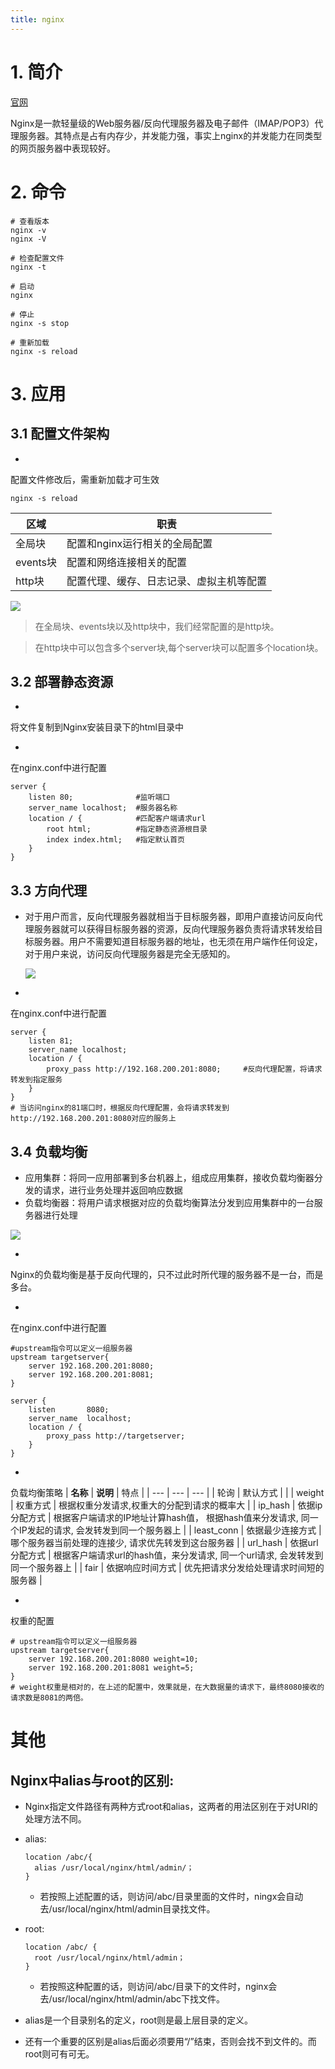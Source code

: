 ```yaml
---
title: nginx
---
```

# 1. 简介

[官网](https://nginx.org/)

Nginx是一款轻量级的Web服务器/反向代理服务器及电子邮件（IMAP/POP3）代理服务器。其特点是占有内存少，并发能力强，事实上nginx的并发能力在同类型的网页服务器中表现较好。


# 2. 命令

```shell
# 查看版本
nginx -v
nginx -V

# 检查配置文件
nginx -t

# 启动
nginx

# 停止
nginx -s stop

# 重新加载
nginx -s reload
```


# 3. 应用


## 3.1 配置文件架构

- 
配置文件修改后，需重新加载才可生效
```shell
nginx -s reload
```


| 区域 | 职责 |
| --- | --- |
| 全局块 | 配置和nginx运行相关的全局配置 |
| events块 | 配置和网络连接相关的配置 |
| http块 | 配置代理、缓存、日志记录、虚拟主机等配置 |


![](http://img.lonely.icu/lonely-md/202210212133916.png)

> 在全局块、events块以及http块中，我们经常配置的是http块。

> 在http块中可以包含多个server块,每个server块可以配置多个location块。



## 3.2 部署静态资源

- 
将文件复制到Nginx安装目录下的html目录中

- 
在nginx.conf中进行配置
```
server {
    listen 80;				#监听端口	
    server_name localhost;	#服务器名称
    location / {			#匹配客户端请求url
        root html;			#指定静态资源根目录
        index index.html;	#指定默认首页
    }
}
```




## 3.3 方向代理

- 对于用户而言，反向代理服务器就相当于目标服务器，即用户直接访问反向代理服务器就可以获得目标服务器的资源，反向代理服务器负责将请求转发给目标服务器。用户不需要知道目标服务器的地址，也无须在用户端作任何设定，对于用户来说，访问反向代理服务器是完全无感知的。

  ![](http://img.lonely.icu/lonely-md/202210212137864.png)

- 
在nginx.conf中进行配置
```
server {
    listen 81;
    server_name localhost;
    location / {
        proxy_pass http://192.168.200.201:8080; 	#反向代理配置，将请求转发到指定服务
    }
}
# 当访问nginx的81端口时，根据反向代理配置，会将请求转发到http://192.168.200.201:8080对应的服务上
```




## 3.4 负载均衡

- 应用集群：将同一应用部署到多台机器上，组成应用集群，接收负载均衡器分发的请求，进行业务处理并返回响应数据
- 负载均衡器：将用户请求根据对应的负载均衡算法分发到应用集群中的一台服务器进行处理

![](http://img.lonely.icu/lonely-md/202210212146399.png)

- 
Nginx的负载均衡是基于反向代理的，只不过此时所代理的服务器不是一台，而是多台。

- 
在nginx.conf中进行配置
```
#upstream指令可以定义一组服务器
upstream targetserver{	
    server 192.168.200.201:8080;
    server 192.168.200.201:8081;
}

server {
    listen       8080;
    server_name  localhost;
    location / {
        proxy_pass http://targetserver;
    }
}
```


- 
负载均衡策略
| **名称** | **说明** | 特点 |
| --- | --- | --- |
| 轮询 | 默认方式 |  |
| weight | 权重方式 | 根据权重分发请求,权重大的分配到请求的概率大 |
| ip_hash | 依据ip分配方式 | 根据客户端请求的IP地址计算hash值， 根据hash值来分发请求, 同一个IP发起的请求, 会发转发到同一个服务器上 |
| least_conn | 依据最少连接方式 | 哪个服务器当前处理的连接少, 请求优先转发到这台服务器 |
| url_hash | 依据url分配方式 | 根据客户端请求url的hash值，来分发请求, 同一个url请求, 会发转发到同一个服务器上 |
| fair | 依据响应时间方式 | 优先把请求分发给处理请求时间短的服务器 |



   - 
权重的配置
```
# upstream指令可以定义一组服务器
upstream targetserver{	
    server 192.168.200.201:8080 weight=10;
    server 192.168.200.201:8081 weight=5;
}
# weight权重是相对的，在上述的配置中，效果就是，在大数据量的请求下，最终8080接收的请求数是8081的两倍。
```

# 其他

## Nginx中alias与root的区别:

- Nginx指定文件路径有两种方式root和alias，这两者的用法区别在于对URI的处理方法不同。

- alias:

  ```
  location /abc/{
  	alias /usr/local/nginx/html/admin/；
  }
  ```

  - 若按照上述配置的话，则访问/abc/目录里面的文件时，ningx会自动去/usr/local/nginx/html/admin目录找文件。

- root:

  ```
  location /abc/ {
  	root /usr/local/nginx/html/admin；
  }
  ```

  - 若按照这种配置的话，则访问/abc/目录下的文件时，nginx会去/usr/local/nginx/html/admin/abc下找文件。

- alias是一个目录别名的定义，root则是最上层目录的定义。

- 还有一个重要的区别是alias后面必须要用“/”结束，否则会找不到文件的。而root则可有可无。
